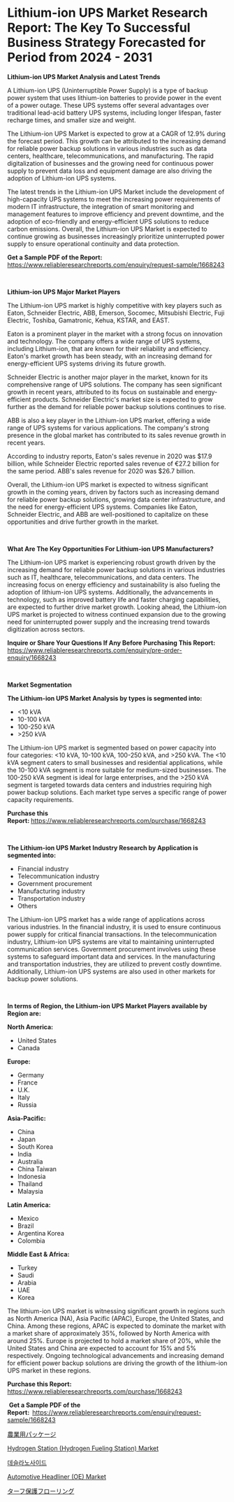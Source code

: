 <p><h1>Lithium-ion UPS Market Research Report: The Key To Successful Business Strategy Forecasted for Period from 2024 - 2031</h1></p><p><strong>Lithium-ion UPS Market Analysis and Latest Trends</strong></p>
<p><p>A Lithium-ion UPS (Uninterruptible Power Supply) is a type of backup power system that uses lithium-ion batteries to provide power in the event of a power outage. These UPS systems offer several advantages over traditional lead-acid battery UPS systems, including longer lifespan, faster recharge times, and smaller size and weight. </p><p>The Lithium-ion UPS Market is expected to grow at a CAGR of 12.9% during the forecast period. This growth can be attributed to the increasing demand for reliable power backup solutions in various industries such as data centers, healthcare, telecommunications, and manufacturing. The rapid digitalization of businesses and the growing need for continuous power supply to prevent data loss and equipment damage are also driving the adoption of Lithium-ion UPS systems.</p><p>The latest trends in the Lithium-ion UPS Market include the development of high-capacity UPS systems to meet the increasing power requirements of modern IT infrastructure, the integration of smart monitoring and management features to improve efficiency and prevent downtime, and the adoption of eco-friendly and energy-efficient UPS solutions to reduce carbon emissions. Overall, the Lithium-ion UPS Market is expected to continue growing as businesses increasingly prioritize uninterrupted power supply to ensure operational continuity and data protection.</p></p>
<p><strong>Get a Sample PDF of the Report:&nbsp;</strong> <a href="https://www.reliableresearchreports.com/enquiry/request-sample/1668243">https://www.reliableresearchreports.com/enquiry/request-sample/1668243</a></p>
<p>&nbsp;</p>
<p><strong>Lithium-ion UPS Major Market Players</strong></p>
<p><p>The Lithium-ion UPS market is highly competitive with key players such as Eaton, Schneider Electric, ABB, Emerson, Socomec, Mitsubishi Electric, Fuji Electric, Toshiba, Gamatronic, Kehua, KSTAR, and EAST. </p><p>Eaton is a prominent player in the market with a strong focus on innovation and technology. The company offers a wide range of UPS systems, including Lithium-ion, that are known for their reliability and efficiency. Eaton's market growth has been steady, with an increasing demand for energy-efficient UPS systems driving its future growth.</p><p>Schneider Electric is another major player in the market, known for its comprehensive range of UPS solutions. The company has seen significant growth in recent years, attributed to its focus on sustainable and energy-efficient products. Schneider Electric's market size is expected to grow further as the demand for reliable power backup solutions continues to rise.</p><p>ABB is also a key player in the Lithium-ion UPS market, offering a wide range of UPS systems for various applications. The company's strong presence in the global market has contributed to its sales revenue growth in recent years.</p><p>According to industry reports, Eaton's sales revenue in 2020 was $17.9 billion, while Schneider Electric reported sales revenue of €27.2 billion for the same period. ABB's sales revenue for 2020 was $26.7 billion.</p><p>Overall, the Lithium-ion UPS market is expected to witness significant growth in the coming years, driven by factors such as increasing demand for reliable power backup solutions, growing data center infrastructure, and the need for energy-efficient UPS systems. Companies like Eaton, Schneider Electric, and ABB are well-positioned to capitalize on these opportunities and drive further growth in the market.</p></p>
<p>&nbsp;</p>
<p><strong>What Are The Key Opportunities For Lithium-ion UPS Manufacturers?</strong></p>
<p><p>The Lithium-ion UPS market is experiencing robust growth driven by the increasing demand for reliable power backup solutions in various industries such as IT, healthcare, telecommunications, and data centers. The increasing focus on energy efficiency and sustainability is also fueling the adoption of lithium-ion UPS systems. Additionally, the advancements in technology, such as improved battery life and faster charging capabilities, are expected to further drive market growth. Looking ahead, the Lithium-ion UPS market is projected to witness continued expansion due to the growing need for uninterrupted power supply and the increasing trend towards digitization across sectors.</p></p>
<p><strong>Inquire or Share Your Questions If Any Before Purchasing This Report:</strong> <a href="https://www.reliableresearchreports.com/enquiry/pre-order-enquiry/1668243">https://www.reliableresearchreports.com/enquiry/pre-order-enquiry/1668243</a></p>
<p>&nbsp;</p>
<p><strong>Market Segmentation</strong></p>
<p><strong>The Lithium-ion UPS Market Analysis by types is segmented into:</strong></p>
<p><ul><li><10 kVA</li><li>10-100 kVA</li><li>100-250 kVA</li><li>>250 kVA</li></ul></p>
<p><p>The Lithium-ion UPS market is segmented based on power capacity into four categories: <10 kVA, 10-100 kVA, 100-250 kVA, and >250 kVA. The <10 kVA segment caters to small businesses and residential applications, while the 10-100 kVA segment is more suitable for medium-sized businesses. The 100-250 kVA segment is ideal for large enterprises, and the >250 kVA segment is targeted towards data centers and industries requiring high power backup solutions. Each market type serves a specific range of power capacity requirements.</p></p>
<p><strong>Purchase this Report:&nbsp;</strong><a href="https://www.reliableresearchreports.com/purchase/1668243">https://www.reliableresearchreports.com/purchase/1668243</a></p>
<p>&nbsp;</p>
<p><strong>The Lithium-ion UPS Market Industry Research by Application is segmented into:</strong></p>
<p><ul><li>Financial industry</li><li>Telecommunication industry</li><li>Government procurement</li><li>Manufacturing industry</li><li>Transportation industry</li><li>Others</li></ul></p>
<p><p>The Lithium-ion UPS market has a wide range of applications across various industries. In the financial industry, it is used to ensure continuous power supply for critical financial transactions. In the telecommunication industry, Lithium-ion UPS systems are vital to maintaining uninterrupted communication services. Government procurement involves using these systems to safeguard important data and services. In the manufacturing and transportation industries, they are utilized to prevent costly downtime. Additionally, Lithium-ion UPS systems are also used in other markets for backup power solutions.</p></p>
<p>&nbsp;</p>
<p><strong>In terms of Region, the Lithium-ion UPS Market Players available by Region are:</strong></p>
<p>
    <p> <strong> North America: </strong>
        <ul>
            <li>United States</li>
            <li>Canada</li>
        </ul>
        </p> 
    <p> <strong> Europe: </strong>
        <ul>
            <li>Germany</li>
            <li>France</li>
            <li>U.K.</li>
            <li>Italy</li>
            <li>Russia</li>
        </ul>
        </p> 
    <p> <strong> Asia-Pacific: </strong>
        <ul>
            <li>China</li>
            <li>Japan</li>
            <li>South Korea</li>
            <li>India</li>
            <li>Australia</li>
            <li>China Taiwan</li>
            <li>Indonesia</li>
            <li>Thailand</li>
            <li>Malaysia</li>
        </ul>
        </p> 
    <p> <strong> Latin America: </strong>
        <ul>
            <li>Mexico</li>
            <li>Brazil</li>
            <li>Argentina Korea</li>
            <li>Colombia</li>
        </ul>
        </p> 
    <p> <strong> Middle East & Africa: </strong>
        <ul>
            <li>Turkey</li>
            <li>Saudi</li>
            <li>Arabia</li>
            <li>UAE</li>
            <li>Korea</li>
        </ul>
    </p>
    </p>
<p><p>The lithium-ion UPS market is witnessing significant growth in regions such as North America (NA), Asia Pacific (APAC), Europe, the United States, and China. Among these regions, APAC is expected to dominate the market with a market share of approximately 35%, followed by North America with around 25%. Europe is projected to hold a market share of 20%, while the United States and China are expected to account for 15% and 5% respectively. Ongoing technological advancements and increasing demand for efficient power backup solutions are driving the growth of the lithium-ion UPS market in these regions.</p></p>
<p><strong>Purchase this Report: </strong><a href="https://www.reliableresearchreports.com/purchase/1668243">https://www.reliableresearchreports.com/purchase/1668243</a></p>
<p>&nbsp;<strong>Get a Sample PDF of the Report:&nbsp;&nbsp;</strong><a href="https://www.reliableresearchreports.com/enquiry/request-sample/1668243">https://www.reliableresearchreports.com/enquiry/request-sample/1668243</a></p>
<p><strong></strong></p>
<p><p><a href="https://medium.com/@evans21bill/%E8%BE%B2%E6%A5%AD%E5%8C%85%E8%A3%85%E5%B8%82%E5%A0%B4-%E7%AB%B6%E4%BA%89%E5%88%86%E6%9E%90-%E5%B8%82%E5%A0%B4%E5%8B%95%E5%90%91-2031%E5%B9%B4%E3%81%BE%E3%81%A7%E3%81%AE%E4%BA%88%E6%B8%AC-a2baf3558c53">農業用パッケージ</a></p><p><a href="https://github.com/Sherrillcrooksxa8i18ucf2m/Market-Research-Report-List-1/blob/main/hydrogen-station-hydrogen-fueling-station-market.md">Hydrogen Station (Hydrogen Fueling Station) Market</a></p><p><a href="https://github.com/fredrickeglers/Market-Research-Report-List-1/blob/main/355345915677.md">데슬라노사이드</a></p><p><a href="https://issuu.com/reportprime-2/docs/automotive-headliner-oe-market-size-2030.pptx">Automotive Headliner (OE) Market</a></p><p><a href="https://github.com/hwbcz413288296/Market-Research-Report-List-1/blob/main/872807616691.md">ターフ保護フローリング</a></p></p>